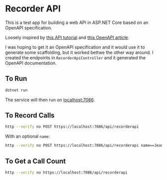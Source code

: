 # Recorder API

This is a test app for building a web API in ASP.NET Core based on an OpenAPI
specification.

Loosely inspired by
[this API tutorial](https://docs.microsoft.com/en-us/aspnet/core/tutorials/first-web-api?view=aspnetcore-6.0&tabs=visual-studio-code)
and [this OpenAPI article](https://developers.redhat.com/blog/2020/09/16/using-openapi-with-net-core#writing_openapi_descriptions).

I was hoping to get it an OpenAPI specification and it would use it to generate 
some scaffolding, but it worked bettwe the other way around.  I created the
endpoints in `RecorderApiController` and it generated the OpenAPI documentation.

## To Run

```bash
dotnet run
```

The service will then run on [localhost:7086](https://localhost:7086/).

## To Record Calls

```bash
http --verify no POST https://localhost:7086/api/recorderapi
```

With an optional `name`:

```bash
http --verify no POST https://localhost:7086/api/recorderapi name==Jean
```

## To Get a Call Count

```bash
http --verify no https://localhost:7086/api/recorderapi
```
